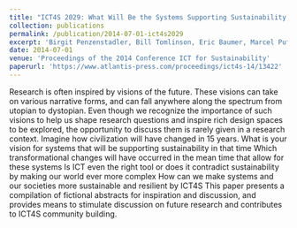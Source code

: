 ```yaml
---
title: "ICT4S 2029: What Will Be the Systems Supporting Sustainability in 15 Years"
collection: publications
permalink: /publication/2014-07-01-ict4s2029
excerpt: 'Birgit Penzenstadler, Bill Tomlinson, Eric Baumer, Marcel Pufal, Ankita Raturi, Debra Richardson, Baki Cakici, Ruzanna Chitchyan'
date: 2014-07-01
venue: 'Proceedings of the 2014 Conference ICT for Sustainability'
paperurl: 'https://www.atlantis-press.com/proceedings/ict4s-14/13422'
---
```

Research is often inspired by visions of the future. These visions can take on various narrative forms, and can fall anywhere along the spectrum from utopian to dystopian. Even though we recognize the importance of such visions to help us shape research questions and inspire rich design spaces to be explored, the opportunity to discuss them is rarely given in a research context. Imagine how civilization will have changed in 15 years. What is your vision for systems that will be supporting sustainability in that time Which transformational changes will have occurred in the mean time that allow for these systems Is ICT even the right tool or does it contradict sustainability by making our world ever more complex How can we make systems and our societies more sustainable and resilient by ICT4S This paper presents a compilation of fictional abstracts for inspiration and discussion, and provides means to stimulate discussion on future research and contributes to ICT4S community building.
